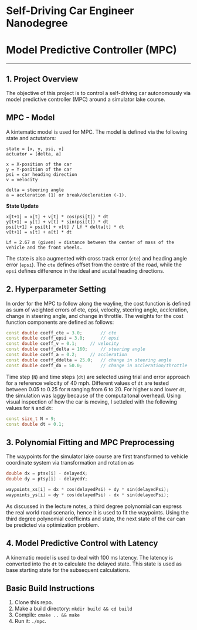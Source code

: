 # Self-Driving Car Engineer Nanodegree 
# Model Predictive Controller (MPC)
- - - 

## 1. Project Overview   
The objective of this project is to control a self-driving car autonomously via model predictive controller (MPC) around a simulator lake course. 

## MPC - Model   
A kintematic model is used for MPC. The model is defined via the following state and actutators:  

```
state = [x, y, psi, v]
actuator = [delta, a]

x = X-position of the car
y = Y-position of the car
psi = car heading direction
v = velocity

delta = steering angle
a = accleration (1) or break/decleration (-1).
```

**State Update**  
```
x[t+1] = x[t] + v[t] * cos(psi[t]) * dt
y[t+1] = y[t] + v[t] * sin(psi[t]) * dt
psi[t+1] = psi[t] + v[t] / Lf * delta[t] * dt
v[t+1] = v[t] + a[t] * dt

Lf = 2.67 m (given) = distance between the center of mass of the vehicle and the front wheels.  
```

The state is also augmented with cross track error (`cte`) and heading angle error (`epsi`). The `cte` defines offset from the centre of the road, while the `epsi` defines difference in the ideal and acutal heading directions.  

## 2. Hyperparameter Setting   

In order for the MPC to follow along the wayline, the cost function is defined as sum of weighted errors of cte, epsi, velocity, steering angle, accleration, change in steering angle, and change in throttle. The weights for the cost function components are defined as follows:  

```c++
const double coeff_cte = 3.0; 		// cte
const double coeff_epsi = 3.0;		// epsi
const double coeff_v = 0.1;		// velocity
const double coeff_delta = 160;		// steering angle
const double coeff_a = 0.2;		// accleration
const double coeff_ddelta = 25.0;	// change in steering angle
const double coeff_da = 50.0;		// change in accleration/throttle
```

Time step (`N`) and time steps (`dt`) are selected using trial and error approach for a reference velocity of 40 mph. Different values of `dt` are tested between 0.05 to 0.25 for `N` ranging from 6 to 20. For higher `N` and lower `dt`, the simulation was laggy because of the computaitonal overhead. Using visual inspection of how the car is moving, I setteled with the following values for `N` and `dt`:   

```c++
const size_t N = 9; 
const double dt = 0.1;
```

## 3. Polynomial Fitting and MPC Preprocessing   

The waypoints for the simulator lake course are first transformed to vehicle coordinate system via transformation and rotation as  

```c++
double dx = ptsx[i] - delayedX;
double dy = ptsy[i] - delayedY;

waypoints_xs[i] = dx * cos(delayedPsi) + dy * sin(delayedPsi);
waypoints_ys[i] = dy * cos(delayedPsi) - dx * sin(delayedPsi);
```

As discussed in the lecture notes, a third degree polynomial can express the real world road scenario, hence it is used to fit the waypoints. Using the third degree polynomial coefficints and state, the next state of the car can be predicted via optimization problem.  


## 4. Model Predictive Control with Latency  

A kinematic model is used to deal with 100 ms latency. The latency is converted into the `dt` to calculate the delayed state. This state is used as base starting state for the subsequent calculations.

## Basic Build Instructions 
1. Clone this repo. 
2. Make a build directory:  `mkdir build && cd build` 
3. Compile:  `cmake .. && make` 
4. Run it:  `./mpc`. 
